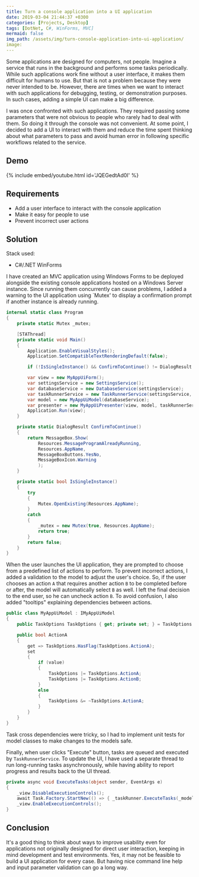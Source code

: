 ```yaml
---
title: Turn a console application into a UI application
date: 2019-03-04 21:44:37 +0300
categories: [Projects, Desktop]
tags: [DotNet, C#, WinForms, MVC]
mermaid: false
img_path: /assets/img/turn-console-application-into-ui-application/
image:
---
```


Some applications are designed for computers, not people. Imagine a service that runs in the background and performs some tasks periodically. While such applications work fine without a user interface, it makes them difficult for humans to use. But that is not a problem because they were never intended to be. However, there are times when we want to interact with such applications for debugging, testing, or demonstration purposes. In such cases, adding a simple UI can make a big difference.

I was once confronted with such applications. They required passing some parameters that were not obvious to people who rarely had to deal with them. So doing it through the console was not convenient. At some point, I decided to add a UI to interact with them and reduce the time spent thinking about what parameters to pass and avoid human error in following specific workflows related to the service.

## Demo
{% include embed/youtube.html id='JQEGedtAd0I' %}

## Requirements
- Add a user interface to interact with the console application
- Make it easy for people to use
- Prevent incorrect user actions

## Solution
Stack used:
- C#/.NET WinForms

I have created an MVC application using Windows Forms to be deployed alongside the existing console applications hosted on a Windows Server instance. Since running them concurrently can cause problems, I added a warning to the UI application using `Mutex' to display a confirmation prompt if another instance is already running.

```csharp
internal static class Program
{
    private static Mutex _mutex;

    [STAThread]
    private static void Main()
    {
        Application.EnableVisualStyles();
        Application.SetCompatibleTextRenderingDefault(false);

        if (!IsSingleInstance() && ConfirmToContinue() != DialogResult.Yes) return;

        var view = new MyAppUiForm();
        var settingsService = new SettingsService();
        var databaseService = new DatabaseService(settingsService);
        var taskRunnerService = new TaskRunnerService(settingsService, databaseService);
        var model = new MyAppUiModel(databaseService);
        var presenter = new MyAppUiPresenter(view, model, taskRunnerService);
        Application.Run(view);
    }

    private static DialogResult ConfirmToContinue()
    {
        return MessageBox.Show(
            Resources.MessageProgramAlreadyRunning,
            Resources.AppName,
            MessageBoxButtons.YesNo,
            MessageBoxIcon.Warning
            );
    }

    private static bool IsSingleInstance()
    {
        try
        {
            Mutex.OpenExisting(Resources.AppName);
        }
        catch
        {
            _mutex = new Mutex(true, Resources.AppName);
            return true;
        }
        return false;
    }
}
```

When the user launches the UI application, they are prompted to choose from a predefined list of actions to perform. To prevent incorrect actions, I added a validation to the model to adjust the user's choice. So, if the user chooses an action `A` that requires another action `B` to be completed before or after, the model will automatically select `B` as well. I left the final decision to the end user, so he can uncheck action `B`. To avoid confusion, I also added "tooltips" explaining dependencies between actions.

```csharp
public class MyAppUiModel : IMyAppUiModel
{
    public TaskOptions TaskOptions { get; private set; } = TaskOptions.None;

    public bool ActionA
    {
        get => TaskOptions.HasFlag(TaskOptions.ActionA);
        set
        {
            if (value)
            {
                TaskOptions |= TaskOptions.ActionA;
                TaskOptions |= TaskOptions.ActionB;
            }
            else
            {
                TaskOptions &= ~TaskOptions.ActionA;
            }
        }
    }
}
```

Task cross dependencies were tricky, so I had to implement unit tests for model classes to make changes to the models safe.

Finally, when user clicks "Execute" button, tasks are queued and executed by `TaskRunnerService`. To update the UI, I have used a separate thread to run long-running tasks asynchronously, while having ability to report progress and results back to the UI thread.

```csharp
private async void ExecuteTasks(object sender, EventArgs e)
{
    _view.DisableExecutionControls();
    await Task.Factory.StartNew(() => { _taskRunner.ExecuteTasks(_model.TaskOptions, _model.Clients); });
    _view.EnableExecutionControls();
}
```

## Conclusion
It's a good thing to think about ways to improve usability even for applications not originally designed for direct user interaction, keeping in mind development and test environments. Yes, it may not be feasible to build a UI application for every case. But having nice command line help and input parameter validation can go a long way.
